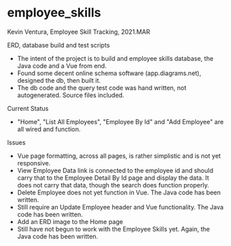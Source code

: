 # employee_skills

Kevin Ventura, Employee Skill Tracking, 2021.MAR

ERD, database build and test scripts

- The intent of the project is to build and employee skills database, the Java code and a Vue from end.
- Found some decent online schema software (app.diagrams.net), designed the db, then built it.
- The db code and the query test code was hand written, not autogenerated. Source files included.


Current Status

- "Home", "List All Employees", "Employee By Id" and "Add Employee" are all wired and function.


Issues

- Vue page formatting, across all pages, is rather simplistic and is not yet responsive.
- View Employee Data link is connected to the employee id and should carry that to the Employee Detail 
  By Id page and display the data. It does not carry that data, though the search does function properly.
- Delete Employee does not yet function in Vue. The Java code has been written.
- Still require an Update Employee header and Vue functionality. The Java code has been written.
- Add an ERD image to the Home page
- Still have not begun to work with the Employee Skills yet. Again, the Java code has been written.
